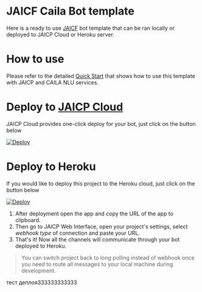 # JAICF Caila Bot template

Here is a ready to use [JAICF](https://github.com/just-ai/jaicf-kotlin) bot template that can be ran locally or deployed to JAICP Cloud or Heroku server.

# How to use

Please refer to the detailed [Quick Start](https://github.com/just-ai/jaicf-kotlin/wiki/Quick-Start) that shows how to use this template with JAICP and CAILA NLU services.

# Deploy to [JAICP Cloud](https://github.com/just-ai/jaicf-kotlin/wiki/JAICP-Cloud)
JAICP Cloud provides one-click deploy for your bot, just click on the button below

[![Deploy](https://just-ai.com/img/deploy-to-jaicp.svg)](https://app.jaicp.com/deploy)


# Deploy to Heroku

If you would like to deploy this project to the Heroku cloud, just click on the button below

[![Deploy](https://www.herokucdn.com/deploy/button.svg)](https://heroku.com/deploy)

1. After deployment open the app and copy the URL of the app to clipboard.
2. Then go to JAICP Web Interface, open your project's settings, select _webhook type_ of connection and paste your URL.
3. That's it! Now all the channels will communicate through your bot deployed to Heroku.

> You can switch project back to long polling instead of webhook once you need to route all messages to your local machine during development.



тест деплоя333333333333
